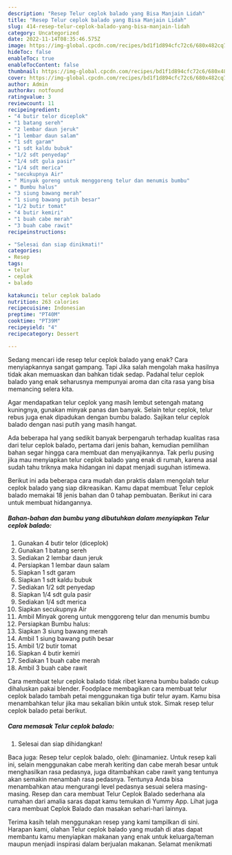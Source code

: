 ```yaml
---
description: "Resep Telur ceplok balado yang Bisa Manjain Lidah"
title: "Resep Telur ceplok balado yang Bisa Manjain Lidah"
slug: 414-resep-telur-ceplok-balado-yang-bisa-manjain-lidah
category: Uncategorized
date: 2022-11-14T08:35:46.575Z
image: https://img-global.cpcdn.com/recipes/bd1f1d894cfc72c6/680x482cq70/telur-ceplok-balado-foto-resep-utama.jpg
hideToc: false
enableToc: true
enableTocContent: false
thumbnail: https://img-global.cpcdn.com/recipes/bd1f1d894cfc72c6/680x482cq70/telur-ceplok-balado-foto-resep-utama.jpg
cover: https://img-global.cpcdn.com/recipes/bd1f1d894cfc72c6/680x482cq70/telur-ceplok-balado-foto-resep-utama.jpg
author: Admin
authorAv: notfound
ratingvalue: 3
reviewcount: 11
recipeingredient:
- "4 butir telor diceplok"
- "1 batang sereh"
- "2 lembar daun jeruk"
- "1 lembar daun salam"
- "1 sdt garam"
- "1 sdt kaldu bubuk"
- "1/2 sdt penyedap"
- "1/4 sdt gula pasir"
- "1/4 sdt merica"
- "secukupnya Air"
- " Minyak goreng untuk menggoreng telur dan menumis bumbu"
- " Bumbu halus"
- "3 siung bawang merah"
- "1 siung bawang putih besar"
- "1/2 butir tomat"
- "4 butir kemiri"
- "1 buah cabe merah"
- "3 buah cabe rawit"
recipeinstructions:

- "Selesai dan siap dinikmati!"
categories:
- Resep
tags:
- telur
- ceplok
- balado

katakunci: telur ceplok balado 
nutrition: 263 calories
recipecuisine: Indonesian
preptime: "PT40M"
cooktime: "PT39M"
recipeyield: "4"
recipecategory: Dessert

---
```



Sedang mencari ide resep telur ceplok balado yang enak? Cara menyiapkannya sangat gampang. Tapi Jika salah mengolah maka hasilnya tidak akan memuaskan dan bahkan tidak sedap. Padahal telur ceplok balado yang enak seharusnya mempunyai aroma dan cita rasa yang bisa memancing selera kita.


Agar mendapatkan telur ceplok yang masih lembut setengah matang kuningnya, gunakan minyak panas dan banyak. Selain telur ceplok, telur rebus juga enak dipadukan dengan bumbu balado. Sajikan telur ceplok balado dengan nasi putih yang masih hangat.

Ada beberapa hal yang sedikit banyak berpengaruh terhadap kualitas rasa dari telur ceplok balado, pertama dari jenis bahan, kemudian pemilihan bahan segar hingga cara membuat dan menyajikannya. Tak perlu pusing jika mau menyiapkan telur ceplok balado yang enak di rumah, karena asal sudah tahu triknya maka hidangan ini dapat menjadi suguhan istimewa.


Berikut ini ada beberapa cara mudah dan praktis dalam mengolah telur ceplok balado yang siap dikreasikan. Kamu dapat membuat Telur ceplok balado memakai 18 jenis bahan dan 0 tahap pembuatan. Berikut ini cara untuk membuat hidangannya.

<!--inarticleads1-->

##### Bahan-bahan dan bumbu yang dibutuhkan dalam menyiapkan Telur ceplok balado:

1. Gunakan 4 butir telor (diceplok)
1. Gunakan 1 batang sereh
1. Sediakan 2 lembar daun jeruk
1. Persiapkan 1 lembar daun salam
1. Siapkan 1 sdt garam
1. Siapkan 1 sdt kaldu bubuk
1. Sediakan 1/2 sdt penyedap
1. Siapkan 1/4 sdt gula pasir
1. Sediakan 1/4 sdt merica
1. Siapkan secukupnya Air
1. Ambil  Minyak goreng untuk menggoreng telur dan menumis bumbu
1. Persiapkan  Bumbu halus:
1. Siapkan 3 siung bawang merah
1. Ambil 1 siung bawang putih besar
1. Ambil 1/2 butir tomat
1. Siapkan 4 butir kemiri
1. Sediakan 1 buah cabe merah
1. Ambil 3 buah cabe rawit


Cara membuat telur ceplok balado tidak ribet karena bumbu balado cukup dihaluskan pakai blender. Foodplace membagikan cara membuat telur ceplok balado tambah petai menggunakan tiga butir telur ayam. Kamu bisa menambahkan telur jika mau sekalian bikin untuk stok. Simak resep telur ceplok balado petai berikut. 

<!--inarticleads2-->

##### Cara memasak Telur ceplok balado:


1. Selesai dan siap dihidangkan!

Baca juga: Resep telur ceplok balado, oleh: @inamaniez. Untuk resep kali ini, selain menggunakan cabe merah keriting dan cabe merah besar untuk menghasilkan rasa pedasnya, juga ditambahkan cabe rawit yang tentunya akan semakin menambah rasa pedasnya. Tentunya Anda bisa menambahkan atau mengurangi level pedasnya sesuai selera masing-masing. Resep dan cara membuat Telur Ceplok Balado sederhana ala rumahan dari amalia saras dapat kamu temukan di Yummy App. Lihat juga cara membuat Ceplok Balado dan masakan sehari-hari lainnya. 

Terima kasih telah menggunakan resep yang kami tampilkan di sini. Harapan kami, olahan Telur ceplok balado yang mudah di atas dapat membantu kamu menyiapkan makanan yang enak untuk keluarga/teman maupun menjadi inspirasi dalam berjualan makanan. Selamat menikmati
